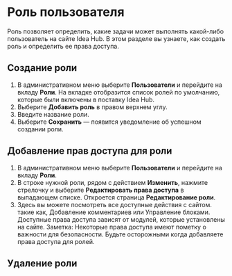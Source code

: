# Роль пользователя 

Роль позволяет определить, какие задачи может выполнять какой-либо пользователь на сайте Idea Hub. В этом разделе вы узнаете, как создать роль и определить ее права доступа.

## Создание роли

1. В административном меню выберите **Пользователи** и перейдите на вкладу **Роли**. На вкладке отобразится список ролей по умолчанию, которые были включены в поставку Idea Hub.
1. Выберите **Добавить роль** в правом верхнем углу.
1. Введите название роли.
1. Выберите **Сохранить** — появится уведомление об успешном создании роли.

## Добавление прав доступа для роли

1. В административном меню выберите **Пользователи** и перейдите на вкладу **Роли**.
1. В строке нужной роли, рядом с действием **Изменить**, нажмите стрелочку и выберите **Редактировать права доступа** в выпадающем списке. Откроется страница **Редактирование роли**.
1. Здесь вы можете посмотреть все доступные действия с сайтом.  такие как, Добавление комментариев или Управление блоками. 
Доступные права доступа зависят от модулей, которые установлены на сайте. Заметка: Некоторые права доступа имеют пометку о важности для безопасности. Будьте осторожными когда добавляете права доступа для ролей.


## Удаление роли 
